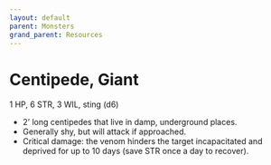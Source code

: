 ```yaml
---
layout: default
parent: Monsters
grand_parent: Resources
---
```


# Centipede, Giant

1 HP, 6 STR, 3 WIL, sting (d6)

- 2’ long centipedes that live in damp, underground places.
- Generally shy, but will attack if approached. 
- Critical damage: the venom hinders the target incapacitated and deprived for up to 10 days (save STR once a day to recover).
